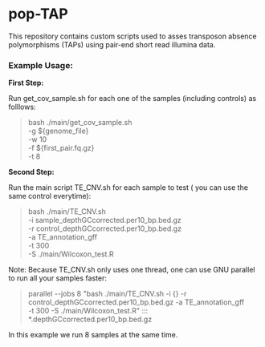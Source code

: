 # pop-TAP

This  repository contains custom scripts used to asses transposon absence polymorphisms (TAPs) using pair-end short read illumina data.


### Example Usage:

**First Step:**

Run get_cov_sample.sh for each one of the samples (including controls) as folllows:

> bash  ./main/get_cov_sample.sh \
> -g ${genome_file} \
> -w 10 \
> -f ${first_pair.fq.gz} \
> -t 8

**Second Step:** 

Run the main script TE_CNV.sh for each sample to test ( you can use the same control  everytime):

> bash ./main/TE_CNV.sh \
> -i sample_depthGCcorrected.per10_bp.bed.gz \
> -r control_depthGCcorrected.per10_bp.bed.gz \
> -a TE_annotation_gff \
> -t 300  \
> -S ./main/Wilcoxon_test.R

Note: Because  TE_CNV.sh  only uses one thread, one can use GNU parallel to run all your samples faster:

> parallel --jobs 8 "bash ./main/TE_CNV.sh -i {} -r control_depthGCcorrected.per10_bp.bed.gz -a TE_annotation_gff \
> -t 300  -S ./main/Wilcoxon_test.R" ::: *.depthGCcorrected.per10_bp.bed.gz

In this example we run 8 samples at the same time. 

